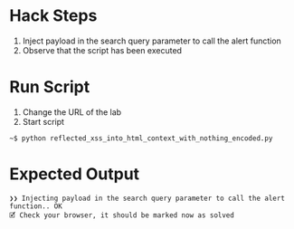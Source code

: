 # Hack Steps

1. Inject payload in the search query parameter to call the alert function
2. Observe that the script has been executed

# Run Script

1. Change the URL of the lab
2. Start script

```
~$ python reflected_xss_into_html_context_with_nothing_encoded.py
```

# Expected Output

```
❯❯ Injecting payload in the search query parameter to call the alert function.. OK
🗹 Check your browser, it should be marked now as solved
```
